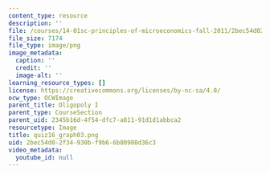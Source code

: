 ```yaml
---
content_type: resource
description: ''
file: /courses/14-01sc-principles-of-microeconomics-fall-2011/2bec54d02f34930bf9b66b80908d36c3_quiz16_graph03.png
file_size: 7174
file_type: image/png
image_metadata:
  caption: ''
  credit: ''
  image-alt: ''
learning_resource_types: []
license: https://creativecommons.org/licenses/by-nc-sa/4.0/
ocw_type: OCWImage
parent_title: Oligopoly I
parent_type: CourseSection
parent_uid: 2345b16d-4f54-dfc7-a811-91d1d1abbca2
resourcetype: Image
title: quiz16_graph03.png
uid: 2bec54d0-2f34-930b-f9b6-6b80908d36c3
video_metadata:
  youtube_id: null
---
```

